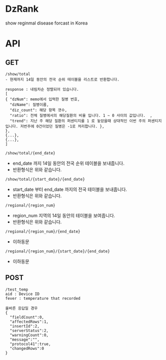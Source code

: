 # DzRank
show reginmal disease forcast in Korea

# API
## GET

```
/show/total
- 현재까지 14일 동안의 전국 순위 테이블을 리스트로 반환합니다. 
```
```
response : 내림차순 정렬되어 있습니다.
[
{ "dzNum": memo에서 입력한 질병 번호,
  "dzName": 질병이름,
  "diz_count": 해당 항목 갯수,
  "ratio": 전체 질병에서의 해당질환의 비율 입니다. 1 ~ 0 사이의 값입니다.  ,
  "trend": 지난 주 해당 질환의 퍼센티지를 1 로 놓았을때 상대적인 이번 주의 퍼센티지 입니다. 저번주에 0건이었던 질병은 -1로 처리합니다. },
},
{...},
{...},
]
```

  
```
/show/total/{end_date}
```
- end_date 까지 14일 동안의 전국 순위 테이블을 보내줍니다. 
- 반환형식은 위와 같습니다.  

```
/show/total/{start_date}/{end_date}
```
- start_date 부터 end_date 까지의 전국 테이블을 보내줍니다. 
- 반환형식은 위와 같습니다.  
  
```
/regional/{region_num}
```
- region_num 지역의 14일 동안의 테이블을 보여줍니다. 
- 반환형식은 위와 같습니다.  
  
```
/regional/{region_num}/{end_date}
```
- 이하동문
  
  
```
/regional/{region_num}/{start_date}/{end_date}
```
- 이하동문
  
  
  
## POST
```
/test_temp
aid : Device ID  
fever : temperature that recorded  
```
```
올바른 응답일 경우  
{
  "fieldCount":0,
  "affectedRows":1,
  "insertId":2,
  "serverStatus":2,
  "warningCount":0,
  "message":"",
  "protocol41":true,
  "changedRows":0
}
```
